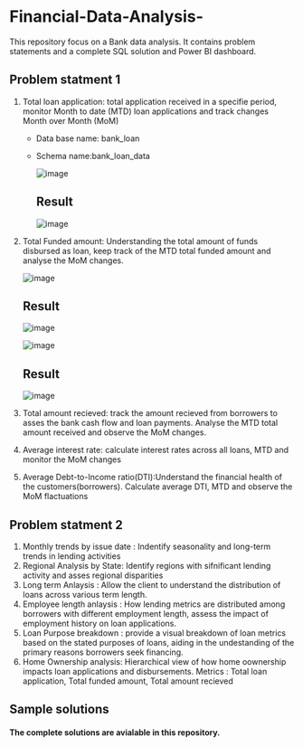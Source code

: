 # Financial-Data-Analysis-
This repository focus on a Bank data analysis. It contains problem statements and a complete SQL solution and Power BI dashboard. 

## Problem statment 1
 1. Total loan application: total application received in a specifie period, monitor Month to date (MTD) loan applications and track changes Month over Month (MoM)
    *  Data base name: bank_loan
    * Schema name:bank_loan_data

      ![image](https://github.com/user-attachments/assets/b9308530-3af9-447f-aaf2-31d52c3195ac)

      ## Result
      
      ![image](https://github.com/user-attachments/assets/783f81cd-acf6-4566-81ee-e79e2c005466)
      
 3. Total Funded amount: Understanding the total amount of funds disbursed as loan, keep track of the MTD total funded amount and analyse the  MoM changes.

    
     ![image](https://github.com/user-attachments/assets/762b39f8-c4ae-4018-95db-9611b964c8be)
    
      ## Result
    
     ![image](https://github.com/user-attachments/assets/4ad78293-6754-4f12-84e6-0566495d1349)

     ![image](https://github.com/user-attachments/assets/a88c9030-dd2d-4416-b3ec-dea617eaef7b)

    ## Result

    ![image](https://github.com/user-attachments/assets/8c773c7f-37ef-4e54-90bf-d1bd8714b892)


 5. Total amount recieved: track the amount recieved from borrowers to asses the bank cash flow and loan payments. Analyse the MTD total amount received and observe the MoM changes.
 6. Average interest rate: calculate interest rates across all loans, MTD and monitor the MoM changes
 7. Average Debt-to-Income ratio(DTI):Understand the financial health of the customers(borrowers). Calculate average DTI, MTD  and observe the MoM flactuations
        
## Problem statment 2
1. Monthly trends by issue date : Indentify seasonality and long-term trends in lending activities
2. Regional Analysis by State: Identify regions with sifnificant lending activity and asses regional disparities
3. Long term Anlaysis : Allow the client to understand the distribution of loans across various term length.
4. Employee length anlaysis : How lending metrics are distributed among borrowers with different employment length, assess the impact of employment history on loan applications.
5. Loan Purpose breakdown : provide a visual breakdown of loan metrics based on the stated purposes of loans, aiding in the undestanding of the primary reasons borrowers seek financing.
6. Home Ownership analysis: Hierarchical view of how home oownership impacts loan applications and disbursements. Metrics : Total loan application, Total funded amount, Total amount recieved

## Sample solutions 
  #### The complete solutions are avialable in this repository.
   
 

